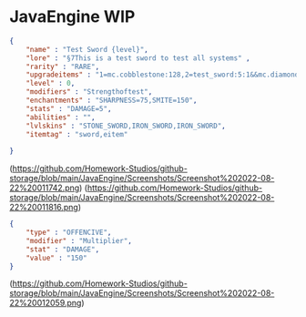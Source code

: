 # JavaEngine    WIP

```json
{
	"name" : "Test Sword {level}",
	"lore" : "§7This is a test sword to test all systems" ,
	"rarity" : "RARE",
	"upgradeitems" : "1=mc.cobblestone:128,2=test_sword:5:1&&mc.diamond_block:1000",
	"level" : 0,
	"modifiers" : "Strengthoftest",
	"enchantments" : "SHARPNESS=75,SMITE=150",
	"stats" : "DAMAGE=5",
	"abilities" : "",
	"lvlskins" : "STONE_SWORD,IRON_SWORD,IRON_SWORD",
	"itemtag" : "sword,eitem"
	
}	
```
(https://github.com/Homework-Studios/github-storage/blob/main/JavaEngine/Screenshots/Screenshot%202022-08-22%20011742.png)
(https://github.com/Homework-Studios/github-storage/blob/main/JavaEngine/Screenshots/Screenshot%202022-08-22%20011816.png)
```json
{
	"type" : "OFFENCIVE",
	"modifier" : "Multiplier",
	"stat" : "DAMAGE",
	"value" : "150"
}
```
(https://github.com/Homework-Studios/github-storage/blob/main/JavaEngine/Screenshots/Screenshot%202022-08-22%20012059.png)
